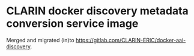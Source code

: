 # CLARIN docker discovery metadata conversion service image

Merged and migrated (in)to https://gitlab.com/CLARIN-ERIC/docker-aai-discovery.
